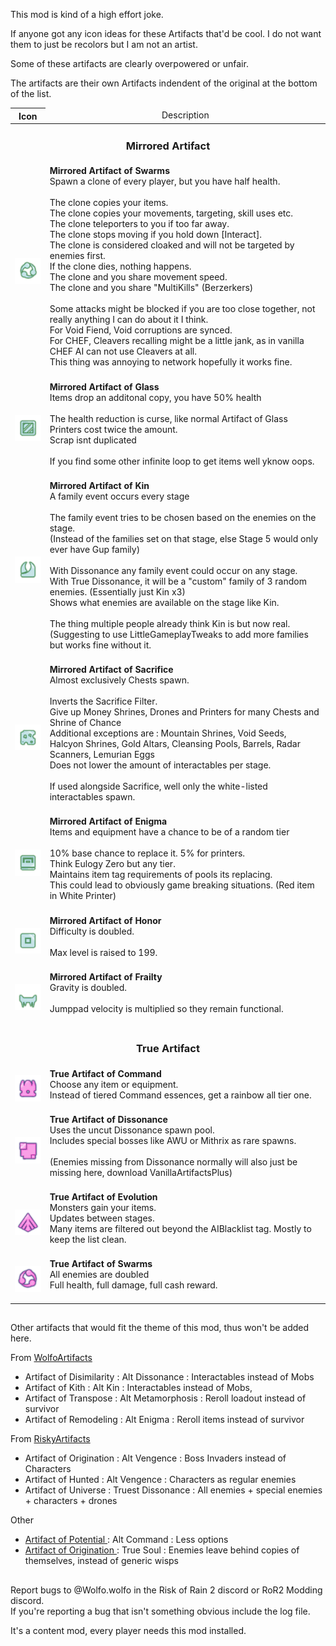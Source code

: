 This mod is kind of a high effort joke.

If anyone got any icon ideas for these Artifacts that'd be cool. I do not want them to just be recolors but I am not an artist.

Some of these artifacts are clearly overpowered or unfair.

The artifacts are their own Artifacts indendent of the original at the bottom of the list.
 
 

<table>
	<thead>
		<tr>
			<th>Icon</th>
			<td colspan="3" align="center">Description</td>
		</tr>
	</thead>
	<tbody>
		<tr>
			<td colspan="3" align="center"><h3>Mirrored Artifact</h3></td>
		</tr>
		<tr>
			<td>
				<img src="https://raw.githubusercontent.com/WolfoIsBestWolf/ror2-ArtifactOfDissimilarity/refs/heads/main/modPageImages/True/Mirror_Swarms_On.png" width=64>
			</td>
			<td>
				<b>Mirrored Artifact of Swarms</b><br>
				Spawn a clone of every player, but you have half health.<br>
				<br>
				The clone copies your items.<br>
				The clone copies your movements, targeting, skill uses etc.<br>
				The clone teleporters to you if too far away.<br>
				The clone stops moving if you hold down [Interact].<br>
				The clone is considered cloaked and will not be targeted by enemies first.<br>
				If the clone dies, nothing happens.<br>
				The clone and you share movement speed.<br>
				The clone and you share "MultiKills" (Berzerkers)<br>
				<br>
				Some attacks might be blocked if you are too close together, not really anything I can do about it I think.<br>
				For Void Fiend, Void corruptions are synced.<br>			
				For CHEF, Cleavers recalling might be a little jank, as in vanilla CHEF AI can not use Cleavers at all.<br>
				This thing was annoying to network hopefully it works fine.<br>
				<br>
			</td>
		</tr>
		<tr>
			<td>
				<img src="https://raw.githubusercontent.com/WolfoIsBestWolf/ror2-ArtifactOfDissimilarity/refs/heads/main/modPageImages/True/Mirror_Glass_On.png" width=64>
			</td>
			<td>
				<b>Mirrored Artifact of Glass</b><br>
				Items drop an additonal copy, you have 50% health<br>
				<br>
				The health reduction is curse, like normal Artifact of Glass<br>
				Printers cost twice the amount.<br>
				Scrap isnt duplicated<br>
				<br>
				If you find some other infinite loop to get items well yknow oops.<br>
				<br>
			</td>
		</tr>
		<tr>
			<td>
				<img src="https://raw.githubusercontent.com/WolfoIsBestWolf/ror2-ArtifactOfDissimilarity/refs/heads/main/modPageImages/True/Mirror_Kin_On.png" width=64>
			</td>
			<td>
				<b>Mirrored Artifact of Kin</b><br>
				A family event occurs every stage<br>
				<br>
				The family event tries to be chosen based on the enemies on the stage.<br>
				(Instead of the families set on that stage, else Stage 5 would only ever have Gup family)<br>
				<br>
				With Dissonance any family event could occur on any stage.<br>
				With True Dissonance, it will be a "custom" family of 3 random enemies. (Essentially just Kin x3)<br>
				Shows what enemies are available on the stage like Kin.<br>
				<br>
				The thing multiple people already think Kin is but now real.<br>
				(Suggesting to use LittleGameplayTweaks to add more families but works fine without it.<br>
				<br>
			</td>
		</tr>
		<tr>
			<td>
				<img src="https://raw.githubusercontent.com/WolfoIsBestWolf/ror2-ArtifactOfDissimilarity/refs/heads/main/modPageImages/True/Mirror_Sacrifice_On.png" width=64>
			</td>
			<td>
				<b>Mirrored Artifact of Sacrifice</b><br>
				Almost exclusively Chests spawn.<br>
				<br>
				Inverts the Sacrifice Filter.<br>
				Give up Money Shrines, Drones and Printers for many Chests and Shrine of Chance<br>
				Additional exceptions are : Mountain Shrines, Void Seeds, Halcyon Shrines, Gold Altars, Cleansing Pools, Barrels, Radar Scanners, Lemurian Eggs<br>
				Does not lower the amount of interactables per stage.<br>
				<br>
				If used alongside Sacrifice, well only the white-listed interactables spawn.<br>
				<br>
			</td>
		</tr>
		<tr>
			<td>
				<img src="https://raw.githubusercontent.com/WolfoIsBestWolf/ror2-ArtifactOfDissimilarity/refs/heads/main/modPageImages/True/Mirror_Enigma_On.png" width=64>
			</td>
			<td>
				<b>Mirrored Artifact of Enigma</b><br>
				Items and equipment have a chance to be of a random tier<br>
				<br>
				10% base chance to replace it. 5% for printers.<br>
				Think Eulogy Zero but any tier.<br>
				Maintains item tag requirements of pools its replacing.<br>
				This could lead to obviously game breaking situations. (Red item in White Printer)<br>
				<br>
			</td>
		</tr>
		<tr>
			<td>
				<img src="https://raw.githubusercontent.com/WolfoIsBestWolf/ror2-ArtifactOfDissimilarity/refs/heads/main/modPageImages/True/Mirror_Honor_On.png" width=64>
			</td>
			<td>
				<b>Mirrored Artifact of Honor</b><br>
				Difficulty is doubled.<br>
				<br>
				Max level is raised to 199.<br>
				<br>
			</td>
		</tr>	
		<tr>
			<td>
				<img src="https://raw.githubusercontent.com/WolfoIsBestWolf/ror2-ArtifactOfDissimilarity/refs/heads/main/modPageImages/True/Mirror_Frailty_On.png" width=64>
			</td>
			<td>
				<b>Mirrored Artifact of Frailty</b><br>
				Gravity is doubled.<br>
				<br>
				Jumppad velocity is multiplied so they remain functional.<br>
				<br>
			</td>
		</tr>	
		<tr>
			<td colspan="3" align="center"><h3>True Artifact</h3></td>
		</tr>
		<tr>
			<td>
				<img src="https://raw.githubusercontent.com/WolfoIsBestWolf/ror2-ArtifactOfDissimilarity/refs/heads/main/modPageImages/True/True_Command_On.png" width=64>
			</td>
			<td>
				<b>True Artifact of Command</b><br>
				Choose any item or equipment.<br>
				Instead of tiered Command essences, get a rainbow all tier one.<br>
				<br>
			</td>
		</tr>
		<tr>
			<td>
				<img src="https://raw.githubusercontent.com/WolfoIsBestWolf/ror2-ArtifactOfDissimilarity/refs/heads/main/modPageImages/True/True_Dissonance_On.png" width=64>
			</td>
			<td>
				<b>True Artifact of Dissonance</b><br>
				Uses the uncut Dissonance spawn pool.<br>
				Includes special bosses like AWU or Mithrix as rare spawns.<br>
				<br>
				(Enemies missing from Dissonance normally will also just be missing here, download VanillaArtifactsPlus)<br>
				<br>				
			</td>
		</tr>
		<tr>
			<td>
				<img src="https://raw.githubusercontent.com/WolfoIsBestWolf/ror2-ArtifactOfDissimilarity/refs/heads/main/modPageImages/True/True_Evolution_On.png" width=64>
			</td>
			<td>
				<b>True Artifact of Evolution</b><br>
				Monsters gain your items.<br>
				Updates between stages.<br>
				Many items are filtered out beyond the AIBlacklist tag. Mostly to keep the list clean.<br>
				<br>
			</td>
		</tr>
		<tr>
			<td>
				<img src="https://raw.githubusercontent.com/WolfoIsBestWolf/ror2-ArtifactOfDissimilarity/refs/heads/main/modPageImages/True/True_Swarms_On.png" width=64>
			</td>
			<td>
				<b>True Artifact of Swarms</b><br>
				All enemies are doubled<br>
				Full health, full damage, full cash reward.<br>
				<br>
			</td>
		</tr>
	</tbody>
</table>


##
Other artifacts that would fit the theme of this mod, thus won't be added here.

From [WolfoArtifacts](https://thunderstore.io/package/Wolfo/WolfoArtifacts/)
- Artifact of Disimilarity : Alt Dissonance : Interactables instead of Mobs
- Artifact of Kith 	: Alt Kin : Interactables instead of Mobs,
- Artifact of Transpose : Alt Metamorphosis : Reroll loadout instead of survivor
- Artifact of Remodeling : Alt Enigma : Reroll items instead of survivor

From [RiskyArtifacts](https://thunderstore.io/package/Moffein/Risky_Artifacts/)
- Artifact of Origination : Alt Vengence : Boss Invaders instead of Characters
- Artifact of Hunted : Alt Vengence : Characters as regular enemies
- Artifact of Universe : Truest Dissonance : All enemies + special enemies + characters + drones

Other
- [Artifact of Potential ](https://thunderstore.io/package/zombieseatflesh7/Artifact_of_Potential/) : Alt Command : Less options
- [Artifact of Origination ](https://thunderstore.io/package/TeamMoonstorm/Starstorm2/) : True Soul : Enemies leave behind copies of themselves, instead of generic wisps

##


##
Report bugs to @Wolfo.wolfo in the Risk of Rain 2 discord or RoR2 Modding discord.\
If you're reporting a bug that isn't something obvious include the log file.

It's a content mod, every player needs this mod installed.
